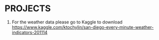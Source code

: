 # PROJECTS
1. For the weather data please go to Kaggle to download
https://www.kaggle.com/ktochylin/san-diego-every-minute-weather-indicators-201114
